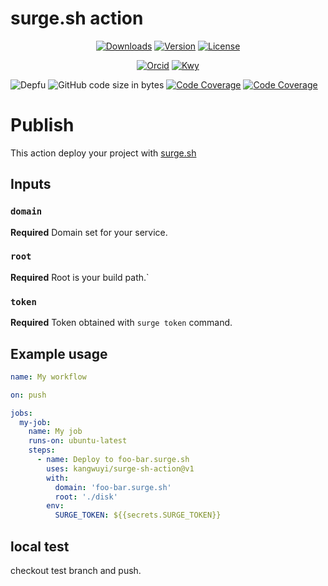# surge.sh action

<p align="center">
  <a href="https://www.npmjs.com/package/vue3-spinkit"><img src="https://img.shields.io/npm/dm/vue3-spinkit.svg?sanitize=true" alt="Downloads"></a>
  <a href="https://www.npmjs.com/package/vue3-spinkit"><img src="https://img.shields.io/npm/v/vue3-spinkit.svg?sanitize=true" alt="Version"></a>
  <a href="https://www.npmjs.com/package/vue3-spinkit"><img src="https://img.shields.io/npm/l/vue3-spinkit.svg?sanitize=true" alt="License"></a>
</p>

<p align="center">
  <a href="https://orcid.org/0009-0009-0993-7629"><img src="https://img.shields.io/badge/iD-0009--0009--0993--7629-f5f5f5" alt="Orcid"></a>
  <a href="https://ko-fi.com/kwy"><img src="https://badgen.net/badge/icon/kofi?icon=kofi&label=kwy&color=F16061" alt="Kwy"></a>

<!-- [![iD: 0009-0009-0993-7629](https://img.shields.io/badge/0009--0009--0993--7629-blue.svg?style=for-the-badge&logo=orcid)](https://orcid.org/0009-0009-0993-7629) [![Ko-fi](https://img.shields.io/badge/ko--fi-F16061?style=for-the-badge&logo=kofi&logoColor=f5f5f5)](https://ko-fi.com/kwy) -->

</p>

<p align="center">

![Depfu](https://img.shields.io/depfu/kangwuyi/vue3-spinkit) ![GitHub code size in bytes](https://img.shields.io/github/languages/code-size/kangwuyi/vue3-spinkit) [![Code Coverage](https://img.shields.io/codecov/c/github/kangwuyi/vue3-spinkit)](https://codecov.io/github/kangwuyi/vue3-spinkit) [![Code Coverage](https://github.com/kangwuyi/vue3-spinkit/actions/workflows/node.js.yml/badge.svg)](https://github.com/kangwuyi/kangwuyi/vue3-spinkit)


</p>

# Publish

This action deploy your project with [surge.sh](https://surge.sh)

## Inputs

### `domain`

**Required** Domain set for your service.

### `root`

**Required** Root is your build path.`

### `token`

**Required** Token obtained with `surge token` command.

## Example usage

```yaml
name: My workflow

on: push

jobs:
  my-job:
    name: My job
    runs-on: ubuntu-latest
    steps:
      - name: Deploy to foo-bar.surge.sh
        uses: kangwuyi/surge-sh-action@v1
        with:
          domain: 'foo-bar.surge.sh'
          root: './disk'
        env:
          SURGE_TOKEN: ${{secrets.SURGE_TOKEN}}
```

## local test
checkout test branch and push.